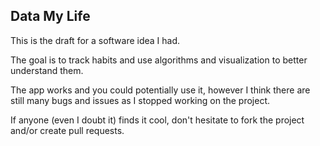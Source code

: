 ## Data My Life

This is the draft for a software idea I had. 

The goal is to track habits and use algorithms and visualization to better understand them.

The app works and you could potentially use it, however I think there are still many bugs and issues as I stopped working on the project.

If anyone (even I doubt it) finds it cool, don't hesitate to fork the project and/or create pull requests.
